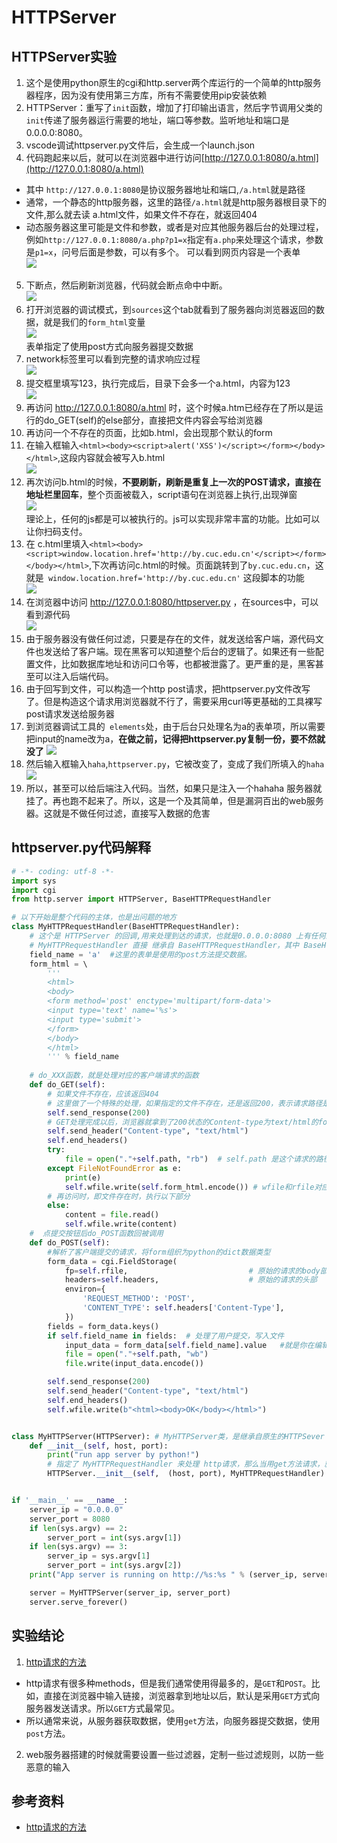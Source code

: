 # HTTPServer
## HTTPServer实验
1. 这个是使用python原生的cgi和http.server两个库运行的一个简单的http服务器程序，因为没有使用第三方库，所有不需要使用pip安装依赖
2. HTTPServer：重写了`init`函数，增加了打印输出语言，然后字节调用父类的 `init`传递了服务器运行需要的地址，端口等参数。监听地址和端口是 0.0.0.0:8080。
3. vscode调试httpserver.py文件后，会生成一个launch.json        
4. 代码跑起来以后，就可以在浏览器中进行访问[http://127.0.0.1:8080/a.html](http://127.0.0.1:8080/a.html) 
* 其中 `http://127.0.0.1:8080`是协议服务器地址和端口,`/a.html`就是路径                         
* 通常，一个静态的http服务器，这里的路径`/a.html`就是http服务器根目录下的文件,那么就去读 a.html文件，如果文件不存在，就返回404
* 动态服务器这里可能是文件和参数，或者是对应其他服务器后台的处理过程，例如`http://127.0.0.1:8080/a.php?p1=x`指定有`a.php`来处理这个请求，参数是`p1=x`，问号后面是参数，可以有多个。
可以看到网页内容是一个表单                                                        
![](./img/ok1.png)                             
5. 下断点，然后刷新浏览器，代码就会断点命中中断。                       
![](./img/dundian.png)                              
6. 打开浏览器的调试模式，到`sources`这个tab就看到了服务器向浏览器返回的数据，就是我们的`form_html`变量                 
![](./img/return.png)                           
表单指定了使用post方式向服务器提交数据
7. network标签里可以看到完整的请求响应过程                  
![](./img/net.png)                              
8. 提交框里填写123，执行完成后，目录下会多一个a.html，内容为123                 
![](./img/123.png)                             
9. 再访问 http://127.0.0.1:8080/a.html 时，这个时候a.htm已经存在了所以是运行的do_GET(self)的else部分，直接把文件内容会写给浏览器 
10. 再访问一个不存在的页面，比如b.html，会出现那个默认的form
11. 在输入框输入`<html><body><script>alert('XSS')</script></form></body></html>`,这段内容就会被写入b.html                          
![](./img/b.png)                           
12. 再次访问b.html的时候，**不要刷新，刷新是重复上一次的POST请求，直接在地址栏里回车**，整个页面被载入，script语句在浏览器上执行,出现弹窗           
![](./img/bok.png)                              
理论上，任何的js都是可以被执行的。js可以实现非常丰富的功能。比如可以让你扫码支付。
14. 在 c.html里填入`<html><body><script>window.location.href='http://by.cuc.edu.cn'</script></form></body></html>`,下次再访问c.html的时候。页面跳转到了`by.cuc.edu.cn`，这就是` window.location.href='http://by.cuc.edu.cn'` 这段脚本的功能                   
![](./img/cuc.png)                              
15. 在浏览器中访问 http://127.0.0.1:8080/httpserver.py ，在sources中，可以看到源代码      
![](./img/source.png)                             
16. 由于服务器没有做任何过滤，只要是存在的文件，就发送给客户端，源代码文件也发送给了客户端。现在黑客可以知道整个后台的逻辑了。如果还有一些配置文件，比如数据库地址和访问口令等，也都被泄露了。更严重的是，黑客甚至可以注入后端代码。
17. 由于回写到文件，可以构造一个http post请求，把httpserver.py文件改写了。但是构造这个请求用浏览器就不行了，需要采用curl等更基础的工具裸写post请求发送给服务器        
18. 到浏览器调试工具的` elements`处，由于后台只处理名为a的表单项，所以需要把input的name改为a，**在做之前，记得把httpserver.py复制一份，要不然就没了**
![](./img/change.png)                  
19. 然后输入框输入`haha`,`httpserver.py`，它被改变了，变成了我们所填入的`haha`                  
![](./img/haha.png)                              
20. 所以，甚至可以给后端注入代码。当然，如果只是注入一个hahaha 服务器就挂了。再也跑不起来了。所以，这是一个及其简单，但是漏洞百出的web服务器。这就是不做任何过滤，直接写入数据的危害             
## httpserver.py代码解释
```python
# -*- coding: utf-8 -*-
import sys
import cgi
from http.server import HTTPServer, BaseHTTPRequestHandler

# 以下开始是整个代码的主体，也是出问题的地方
class MyHTTPRequestHandler(BaseHTTPRequestHandler): 
    # 这个是 HTTPServer 的回调,用来处理到达的请求，也就是0.0.0.0:8080 上有任何的HTTP请求到达时，都会调用 MyHTTPRequestHandler来处理
    # MyHTTPRequestHandler 直接 继承自 BaseHTTPRequestHandler，其中 BaseHTTPRequestHandler 的 do_GET和do_POST两个方法被重写
    field_name = 'a'  #这里的表单是使用的post方法提交数据。
    form_html = \   
        '''
        <html>
        <body>
        <form method='post' enctype='multipart/form-data'> 
        <input type='text' name='%s'>
        <input type='submit'>
        </form>
        </body>
        </html>
        ''' % field_name
    
    # do_XXX函数，就是处理对应的客户端请求的函数
    def do_GET(self):
        # 如果文件不存在，应该返回404
        # 这里做了一个特殊的处理，如果指定的文件不存在，还是返回200，表示请求路径是正确的，可以处理，然后返回一个默认的页面。这个页面就是 form_html的变量，在FileNotFoundError异常处理过程中写回
        self.send_response(200) 
        # GET处理完成以后，浏览器就拿到了200状态的Content-type为text/html的form_html
        self.send_header("Content-type", "text/html")
        self.end_headers()
        try:
            file = open("."+self.path, "rb")  # self.path 是这个请求的路径
        except FileNotFoundError as e:
            print(e)
            self.wfile.write(self.form_html.encode()) # wfile和rfile对应http响应和请求的body部分
        # 再访问时，即文件存在时，执行以下部分
        else:
            content = file.read()
            self.wfile.write(content)
    #  点提交按钮后do_POST函数回被调用 
    def do_POST(self):
        #解析了客户端提交的请求，将form组织为python的dict数据类型
        form_data = cgi.FieldStorage(          
            fp=self.rfile,                           # 原始的请求的body部分
            headers=self.headers,                    # 原始的请求的头部
            environ={
                'REQUEST_METHOD': 'POST',
                'CONTENT_TYPE': self.headers['Content-Type'],
            })
        fields = form_data.keys()
        if self.field_name in fields:  # 处理了用户提交，写入文件
            input_data = form_data[self.field_name].value   #就是你在编辑框中填入的数据
            file = open("."+self.path, "wb")
            file.write(input_data.encode())

        self.send_response(200)
        self.send_header("Content-type", "text/html")
        self.end_headers()
        self.wfile.write(b"<html><body>OK</body></html>")


class MyHTTPServer(HTTPServer): # MyHTTPServer类，是继承自原生的HTTPSever
    def __init__(self, host, port):
        print("run app server by python!")
        # 指定了 MyHTTPRequestHandler 来处理 http请求，那么当用get方法请求，就会调用 do_GET,POST方法请求，就会调用 do_POST函数
        HTTPServer.__init__(self,  (host, port), MyHTTPRequestHandler)


if '__main__' == __name__:
    server_ip = "0.0.0.0"
    server_port = 8080
    if len(sys.argv) == 2:
        server_port = int(sys.argv[1])
    if len(sys.argv) == 3:
        server_ip = sys.argv[1]
        server_port = int(sys.argv[2])
    print("App server is running on http://%s:%s " % (server_ip, server_port))

    server = MyHTTPServer(server_ip, server_port)
    server.serve_forever()

```
## 实验结论
1. [http请求的方法](https://developer.mozilla.org/en-US/docs/Web/HTTP/Methods)
* http请求有很多种methods，但是我们通常使用得最多的，是`GET`和`POST`。比如，直接在浏览器中输入链接，浏览器拿到地址以后，默认是采用`GET`方式向服务器发送请求。所以`GET`方式最常见。
* 所以通常来说，从服务器获取数据，使用`get`方法，向服务器提交数据，使用`post`方法。

2. web服务器搭建的时候就需要设置一些过滤器，定制一些过滤规则，以防一些恶意的输入
## 参考资料
* [http请求的方法](https://developer.mozilla.org/en-US/docs/Web/HTTP/Methods)

